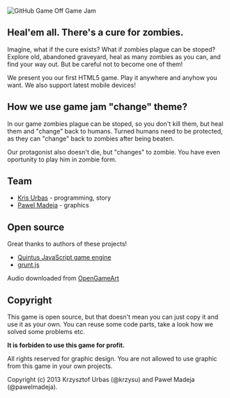 ![GitHub Game Off Game Jam](https://f.cloud.github.com/assets/121322/1436486/25f88b78-4158-11e3-9b23-43596516362c.png)

## Heal'em all. There's a cure for zombies.

Imagine, what if the cure exists? What if zombies plague can be stoped?
Explore old, abandoned graveyard, heal as many zombies as you can, and find your way out.
But be careful not to become one of them!

We present you our first HTML5 game. Play it anywhere and anyhow you want.
We also support latest mobile devices!

## How we use game jam "change" theme?

In our game zombies plague can be stoped, so you don't kill them, but heal them and "change" back to humans.
Turned humans need to be protected, as they can "change" back to zombies after being beaten.

Our protagonist also doesn't die, but "changes" to zombie. You have even oportunity to play him in zombie form.

## Team

-   [Kris Urbas](https://twitter.com/krzysu) - programming, story
- 	[Pawel Madeja](https://twitter.com/pawelmadeja) - graphics

## Open source

Great thanks to authors of these projects!

-   [Quintus JavaScript game engine](http://html5quintus.com/)
-   [grunt.js](http://gruntjs.com/)

Audio downloaded from [OpenGameArt](http://opengameart.org/)

## Copyright

This game is open source, but that doesn't mean you can just copy it and use it as your own.
You can reuse some code parts, take a look how we solved some problems etc.

**It is forbiden to use this game for profit.**

All rights reserved for graphic design. You are not allowed to use graphic from this game in your own projects.

Copyright (c) 2013 Krzysztof Urbas (@krzysu) and Paweł Madeja (@pawelmadeja).